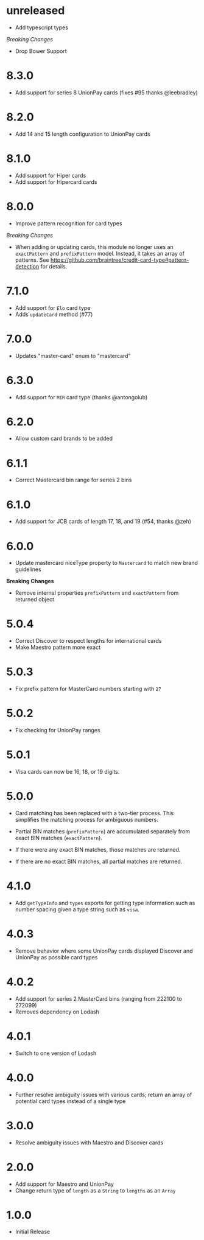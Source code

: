 # unreleased
* Add typescript types

_Breaking Changes_

- Drop Bower Support

# 8.3.0

- Add support for series 8 UnionPay cards (fixes #95 thanks @leebradley)

# 8.2.0

- Add 14 and 15 length configuration to UnionPay cards

# 8.1.0

- Add support for Hiper cards
- Add support for Hipercard cards

# 8.0.0

- Improve pattern recognition for card types

_Breaking Changes_

- When adding or updating cards, this module no longer uses an `exactPattern` and `prefixPattern` model. Instead, it takes an array of patterns. See https://github.com/braintree/credit-card-type#pattern-detection for details.

# 7.1.0

- Add support for `Elo` card type
- Adds `updateCard` method (#77)

# 7.0.0

- Updates "master-card" enum to "mastercard"

# 6.3.0

- Add support for `MIR` card type (thanks @antongolub)

# 6.2.0

- Allow custom card brands to be added

# 6.1.1

- Correct Mastercard bin range for series 2 bins

# 6.1.0

- Add support for JCB cards of length 17, 18, and 19 (#54, thanks @zeh)

# 6.0.0

- Update mastercard niceType property to `Mastercard` to match new brand guidelines

**Breaking Changes**

- Remove internal properties `prefixPattern` and `exactPattern` from returned object

# 5.0.4

- Correct Discover to respect lengths for international cards
- Make Maestro pattern more exact

# 5.0.3

- Fix prefix pattern for MasterCard numbers starting with `27`

# 5.0.2

- Fix checking for UnionPay ranges

# 5.0.1

- Visa cards can now be 16, 18, or 19 digits.

# 5.0.0

- Card matching has been replaced with a two-tier process. This simplifies the matching process for ambiguous numbers.

- Partial BIN matches (`prefixPattern`) are accumulated separately from exact BIN matches (`exactPattern`).
- If there were any exact BIN matches, those matches are returned.
- If there are no exact BIN matches, all partial matches are returned.

# 4.1.0

- Add `getTypeInfo` and `types` exports for getting type information such as number spacing given a type string such as `visa`.

# 4.0.3

- Remove behavior where some UnionPay cards displayed Discover and UnionPay as possible card types

# 4.0.2

- Add support for series 2 MasterCard bins (ranging from 222100 to 272099)
- Removes dependency on Lodash

# 4.0.1

- Switch to one version of Lodash

# 4.0.0

- Further resolve ambiguity issues with various cards; return an array of potential card types instead of a single type

# 3.0.0

- Resolve ambiguity issues with Maestro and Discover cards

# 2.0.0

- Add support for Maestro and UnionPay
- Change return type of `length` as a `String` to `lengths` as an `Array`

# 1.0.0

- Initial Release

